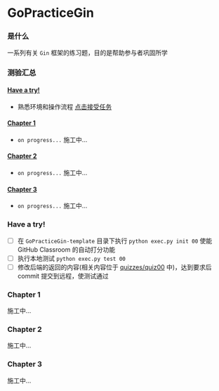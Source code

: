 # GoPracticeGin

### 是什么

一系列有关 `Gin` 框架的练习题，目的是帮助参与者巩固所学

### 测验汇总

#### [Have a try!](#have-a-try) 

- 熟悉环境和操作流程
[点击接受任务](https://classroom.github.com/a/dzNQHTLr)

#### [Chapter 1](#chapter01) 

- `on progress...`
  施工中...

#### [Chapter 2](#chapter-2)

- `on progress...`
  施工中...

#### [Chapter 3](#chapter-3) 

- `on progress...`
  施工中...

### Have a try!

- [ ] 在 `GoPracticeGin-template` 目录下执行 `python exec.py init 00` 使能 GitHub Classroom 的自动打分功能
- [ ] 执行本地测试 `python exec.py test 00`
- [ ] 修改后端的返回的内容(相关内容位于 [quizzes/quiz00](quizzes/quiz00/main.go) 中)，达到要求后 commit 提交到远程，使测试通过

### Chapter 1

施工中...

### Chapter 2

施工中...

### Chapter 3

施工中...
